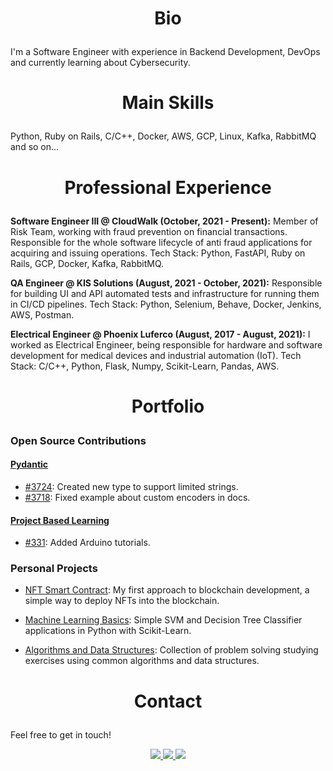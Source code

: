 # <p align="center"> Bio </p>

I'm a Software Engineer with experience in Backend Development, DevOps and currently learning about Cybersecurity.

# <p align="center"> Main Skills </p>

Python, Ruby on Rails, C/C++, Docker, AWS, GCP, Linux, Kafka, RabbitMQ and so on...

# <p align="center"> Professional Experience </p>

**Software Engineer III @ CloudWalk (October, 2021 - Present):** Member of Risk Team, working with fraud prevention on financial transactions. Responsible for the whole software lifecycle of anti fraud applications for acquiring and issuing operations. Tech Stack: Python, FastAPI, Ruby on Rails, GCP, Docker, Kafka, RabbitMQ.

**QA Engineer @ KIS Solutions (August, 2021 - October, 2021):** Responsible for building UI and API automated tests and infrastructure for running them in CI/CD pipelines. Tech Stack: Python, Selenium, Behave, Docker, Jenkins, AWS, Postman.

**Electrical Engineer @ Phoenix Luferco (August, 2017 - August, 2021):** I worked as Electrical Engineer, being responsible for hardware and software development for medical devices and industrial automation (IoT). Tech Stack: C/C++, Python, Flask, Numpy, Scikit-Learn, Pandas, AWS.

# <p align="center"> Portfolio </p>

### Open Source Contributions

#### [Pydantic](https://github.com/samuelcolvin/pydantic)
- [#3724](https://github.com/samuelcolvin/pydantic/pull/3724): Created new type to support limited strings.
- [#3718](https://github.com/samuelcolvin/pydantic/pull/3718): Fixed example about custom encoders in docs.

#### [Project Based Learning](https://github.com/practical-tutorials/project-based-learning)
- [#331](https://github.com/practical-tutorials/project-based-learning/pull/331): Added Arduino tutorials.

### Personal Projects

- [NFT Smart Contract](https://github.com/lucastosetto/nft-genesis): My first approach to blockchain development, a simple way to deploy NFTs into the blockchain.

- [Machine Learning Basics](https://github.com/lucastosetto/machine-learning-basics): Simple SVM and Decision Tree Classifier applications in Python with Scikit-Learn. 

- [Algorithms and Data Structures](https://github.com/lucastosetto/algorithms-data-structures): Collection of problem solving studying exercises using common algorithms and data structures.
    
# <p align="center"> Contact </p>

Feel free to get in touch!

<p align="center">

<a href="https://www.linkedin.com/in/lucastosettomorvillo" alt="linkedin" target="_blank">
 <img src="https://img.shields.io/badge/LinkedIn-0077B5?style=for-the-badge&logo=linkedin&logoColor=white">
</a>

<a href="https://wa.me/5516981346245" alt="WhatsApp" target="_blank">
 <img src="https://img.shields.io/badge/WhatsApp-25D366?style=for-the-badge&logo=whatsapp&logoColor=white"/>
</a>

<a href="mailto:lucastosetto@outlook.com" alt="Outlook" target="_blank">
 <img src="https://img.shields.io/badge/Microsoft_Outlook-0078D4?style=for-the-badge&logo=microsoft-outlook&logoColor=white"/>
</a>

 </p>
